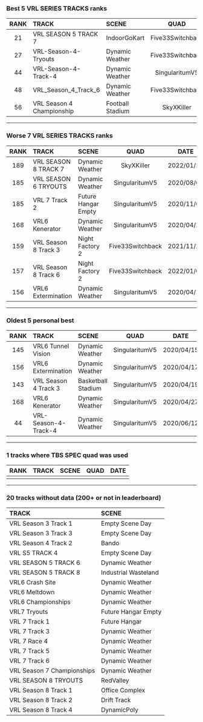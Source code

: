 ### Best 5 VRL SERIES TRACKS ranks
|RANK|TRACK|SCENE|QUAD|DATE|
|:---:|:---|:---|:---:|:---:|
|21|VRL SEASON 5 TRACK 7|IndoorGoKart|Five33Switchback|2021/04/11|
|27|VRL-Season-4-Tryouts|Dynamic Weather|Five33Switchback|2021/04/05|
|44|VRL-Season-4-Track-4|Dynamic Weather|SingularitumV5|2020/06/12|
|48|VRL_Season_4_Track_6|Dynamic Weather|Five33Switchback|2021/04/05|
|56|VRL Season 4 Championship|Football Stadium|SkyXKiller|2022/01/25|
---
### Worse 7 VRL SERIES TRACKS ranks
|RANK|TRACK|SCENE|QUAD|DATE|
|:---:|:---|:---|:---:|:---:|
|189|VRL SEASON 8 TRACK 7|Dynamic Weather|SkyXKiller|2022/01/24|
|185|VRL SEASON 6 TRYOUTS|Dynamic Weather|SingularitumV5|2020/08/09|
|185|VRL 7 Track 2|Future Hangar Empty|SingularitumV5|2020/11/05|
|168|VRL6 Kenerator|Dynamic Weather|SingularitumV5|2020/04/27|
|159|VRL Season 8 Track 3|Night Factory 2|Five33Switchback|2021/11/27|
|157|VRL Season 8 Track 6|Night Factory 2|Five33Switchback|2022/01/02|
|156|VRL6 Extermination|Dynamic Weather|SingularitumV5|2020/04/17|
---
### Oldest 5 personal best
|RANK|TRACK|SCENE|QUAD|DATE|
|:---:|:---|:---|:---:|:---:|
|145|VRL6 Tunnel Vision|Dynamic Weather|SingularitumV5|2020/04/15|
|156|VRL6 Extermination|Dynamic Weather|SingularitumV5|2020/04/17|
|143|VRL Season 4 Track 3|Basketball Stadium|SingularitumV5|2020/04/19|
|168|VRL6 Kenerator|Dynamic Weather|SingularitumV5|2020/04/27|
|44|VRL-Season-4-Track-4|Dynamic Weather|SingularitumV5|2020/06/12|
---
### 1 tracks where TBS SPEC quad was used
|RANK|TRACK|SCENE|QUAD|DATE|
|:---:|:---|:---|:---:|:---:|
||||||
---
### 20 tracks without data (200+ or not in leaderboard)
|TRACK|SCENE|
|:---|:---|
|VRL Season 3 Track 1|Empty Scene Day|
|VRL Season 3 Track 3|Empty Scene Day|
|VRL Season 4 Track 2|Bando|
|VRL S5 TRACK 4|Empty Scene Day|
|VRL SEASON 5 TRACK 6|Dynamic Weather|
|VRL SEASON 5 TRACK 8|Industrial Wasteland|
|VRL6 Crash Site|Dynamic Weather|
|VRL6 Meltdown|Dynamic Weather|
|VRL6 Championships|Dynamic Weather|
|VRL7 Tryouts|Future Hangar Empty|
|VRL 7 Track 1|Future Hangar|
|VRL 7 Track 3|Dynamic Weather|
|VRL 7 Race 4|Dynamic Weather|
|VRL 7 Track 5|Dynamic Weather|
|VRL 7 Track 6|Dynamic Weather|
|VRL Season 7 Championships|Dynamic Weather|
|VRL SEASON 8 TRYOUTS|RedValley|
|VRL Season 8 Track 1|Office Complex|
|VRL Season 8 Track 2|Drift Track|
|VRL Season 8 Track 4|DynamicPoly|
